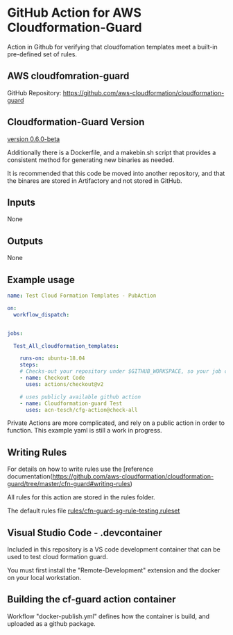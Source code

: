 # GitHub Action for AWS Cloudformation-Guard

Action in Github for verifying that cloudfomation templates meet a built-in pre-defined set of rules.

## AWS cloudfomration-guard

GitHub Repository:  https://github.com/aws-cloudformation/cloudformation-guard

## Cloudformation-Guard Version

[version 0.6.0-beta](https://github.com/aws-cloudformation/cloudformation-guard/releases/tag/v0.6.0-beta)

Additionally there is a Dockerfile, and a makebin.sh script that provides a consistent method for generating new binaries as needed.

It is recommended that this code be moved into another repository, and that the binares are stored in Artifactory and not stored in GitHub.

## Inputs

None

## Outputs

None

## Example usage

```yaml
name: Test Cloud Formation Templates - PubAction

on:
  workflow_dispatch:


jobs:

  Test_All_cloudformation_templates:

    runs-on: ubuntu-18.04
    steps:
    # Checks-out your repository under $GITHUB_WORKSPACE, so your job can access it
    - name: Checkout Code
      uses: actions/checkout@v2

    # uses publicly available github action
    - name: Cloudformation-guard Test
      uses: acn-tesch/cfg-action@check-all
```


Private Actions are more complicated, and rely on a public action in order to function.
This example yaml is still a work in progress.


## Writing Rules

For details on how to write rules use the [reference documentation(https://github.com/aws-cloudformation/cloudformation-guard/tree/master/cfn-guard#writing-rules)

All rules for this action are stored in the rules folder.

The default rules file [rules/cfn-guard-sg-rule-testing.ruleset](./rules/cfn-guard-sg-rule-testing.ruleset)



## Visual Studio Code - .devcontainer

Included in this repository is a VS code development container that can be used to test cloud formation guard.  

You must first install the "Remote-Development" extension and the docker on your local workstation.  

## Building the cf-guard action container

Workflow "docker-publish.yml" defines how the container is build, and uploaded as a github package.